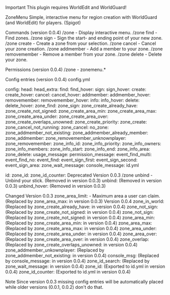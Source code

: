 Important
This plugin requires WorldEdit and WorldGuard!

ZoneMenu
Simple, interactive menu for region creation with WorldGuard (and WorldEdit) for players. (Spigot)

Commands (version 0.0.4)
/zone - Display interactive menu.
/zone find - Find zones.
/zone sign - Sign the start- and ending point of your new zone.
/zone create - Create a zone from your selection.
/zone cancel - Cancel your zone creation.
/zone addmember <player> - Add a member to your zone.
/zone removemember <player> - Remove a member from your zone.
/zone delete - Delete your zone.

Permissions (version 0.0.4)
/zone - zonemenu.*

Config entries (version 0.0.4)
config.yml

config: <Map>
  head: <String>
  head_extra: <String>
  find: <String>
  find_hover: <String>
  sign: <String>
  sign_hover: <String>
  create: <String>
  create_hover: <String>
  cancel: <String>
  cancel_hover: <String>
  addmember: <String>
  addmember_hover: <String>
  removemember: <String>
  removemember_hover: <String>
  info: <String>
  info_hover: <String>
  delete: <String>
  delete_hover: <String>
  zone_find: <String>
  zone_sign: <String>
  zone_create_already_have: <String>
  zone_create_not_signed: <String>
  zone_create_area_min: <Int>
  zone_create_area_max: <Int>
  zone_create_area_under: <String>
  zone_create_area_over: <String>
  zone_create_overlaps_unowned: <String>
  zone_create_priority: <Int>
  zone_create: <String>
  zone_cancel_not_running: <String>
  zone_cancel: <String>
  no_zone: <String>
  zone_addmember_not_existing: <String>
  zone_addmember_already_member: <String>
  zone_addmember: <String>
  zone_removemember_unknownplayer: <String>
  zone_removemember: <String>
  zone_info_id: <String>
  zone_info_priority: <String>
  zone_info_owners: <String>
  zone_info_members: <String>
  zone_info_start: <String>
  zone_info_end: <String>
  zone_info_area: <String>
  zone_delete: <String>
  usage_message: <String>
  permission_message: <String>
  event_find_multi: <String>
  event_find_no: <String>
  event_find: <String>
  event_sign_first: <String>
  event_sign_second: <String>
  event_sign_area: <String>
  zone_wait_message: <String>
  console_message: <String>
id.yml

id: <Map>
  zone_id: <String>
  zone_id_counter: <Int>
Deprecated
Version 0.0.3
/zone unbind - Unbind your stick. (Removed in version 0.0.3)
unbind: <String> (Removed in version 0.0.3)
unbind_hover: <String> (Removed in version 0.0.3)

Changed
Version 0.0.3
zone_area_limit: <Int> - Maximum area a user can claim. (Replaced by zone_area_max: <Int> in version 0.0.3)
Version 0.0.4
zone_in_world: <String> (Replaced by zone_create_already_have: <String> in version 0.0.4)
zone_not_sign: <String> (Replaced by zone_create_not_signed: <String> in version 0.0.4)
zone_not_sign: <String> (Replaced by zone_create_not_signed: <String> in version 0.0.4)
zone_area_min: <Int> (Replaced by zone_create_area_min: <Int> in version 0.0.4)
zone_area_max: <Int> (Replaced by zone_create_area_max: <Int> in version 0.0.4)
zone_area_under: <String> (Replaced by zone_create_area_under: <String> in version 0.0.4)
zone_area_over:<String> (Replaced by zone_create_area_over: <String> in version 0.0.4)
zone_overlap: <String> (Replaced by zone_create_overlaps_unowned: <String> in version 0.0.4)
zone_addmember_unkownplayer: <String> (Replaced by zone_addmember_not_existing: <String> in version 0.0.4)
console_msg: <String> (Replaced by console_message: <String> in version 0.0.4)
zone_id_search: <String> (Replaced by zone_wait_message: <String> in version 0.0.4)
zone_id: <String> (Exported to id.yml in version 0.0.4)
zone_id_counter: <Int> (Exported to id.yml in version 0.0.4)

Note
Since version 0.0.3 missing config entries will be automatically placed while older versions (0.0.1, 0.0.2) don't do that.
